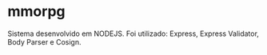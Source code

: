# mmorpg

Sistema desenvolvido em NODEJS. Foi utilizado: Express, Express Validator, Body Parser e Cosign.
